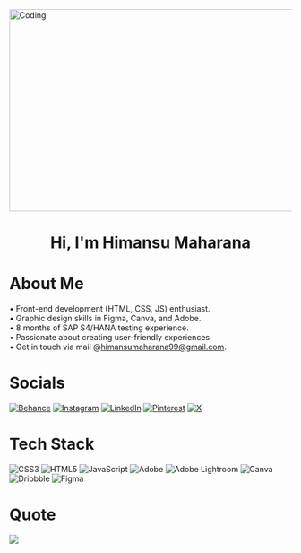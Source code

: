 <img align="center" alt="Coding" width="1080" height="360" src="https://github.com/HimansuMaharana/Himansu_Maharana/blob/main/mygifr.gif">        

<h1 align="center">Hi, I'm Himansu Maharana</h1>

# About Me
• Front-end development (HTML, CSS, JS) enthusiast.<br>•  Graphic design skills in Figma, Canva, and Adobe.<br>•  8 months of SAP S4/HANA testing experience.<br>•  Passionate about creating user-friendly experiences.<br>•  Get in touch via mail @himansumaharana99@gmail.com.


# Socials
[![Behance](https://img.shields.io/badge/Behance-1769ff?logo=behance&logoColor=white)](https://behance.net/himansumaharana1) [![Instagram](https://img.shields.io/badge/Instagram-%23E4405F.svg?logo=Instagram&logoColor=white)](https://instagram.com/hiiimansu) [![LinkedIn](https://img.shields.io/badge/LinkedIn-%230077B5.svg?logo=linkedin&logoColor=white)](https://linkedin.com/in/himansumaharana) [![Pinterest](https://img.shields.io/badge/Pinterest-%23E60023.svg?logo=Pinterest&logoColor=white)](https://pinterest.com/heyhimansu) [![X](https://img.shields.io/badge/X-black.svg?logo=X&logoColor=white)](https://x.com/heyhimansu) 


# Tech Stack
![CSS3](https://img.shields.io/badge/css3-%231572B6.svg?style=for-the-badge&logo=css3&logoColor=white) ![HTML5](https://img.shields.io/badge/html5-%23E34F26.svg?style=for-the-badge&logo=html5&logoColor=white) ![JavaScript](https://img.shields.io/badge/javascript-%23323330.svg?style=for-the-badge&logo=javascript&logoColor=%23F7DF1E) ![Adobe](https://img.shields.io/badge/adobe-%23FF0000.svg?style=for-the-badge&logo=adobe&logoColor=white) ![Adobe Lightroom](https://img.shields.io/badge/Adobe%20Lightroom-31A8FF.svg?style=for-the-badge&logo=Adobe%20Lightroom&logoColor=white) ![Canva](https://img.shields.io/badge/Canva-%2300C4CC.svg?style=for-the-badge&logo=Canva&logoColor=white) ![Dribbble](https://img.shields.io/badge/Dribbble-EA4C89?style=for-the-badge&logo=dribbble&logoColor=white) ![Figma](https://img.shields.io/badge/figma-%23F24E1E.svg?style=for-the-badge&logo=figma&logoColor=white)


# Quote
![](https://quotes-github-readme.vercel.app/api?type=vetical&theme=radical)

